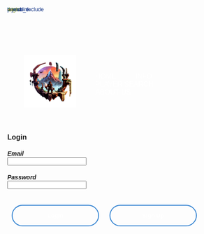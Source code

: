 ```yaml
---
layout: star
search_exclude: true
permalink: login
---
```

<body>
    <div class="banner">
        <div class="navbar">
            <img src="images/RIFTlogo.png" class="logo">
            <ul>
                <li><a href="{{site.baseurl}}/">Home</a></li>
                <li><a href="">Info</a></li>
                <li><a href="">Player Search</a></li>
                <li><a href="">About Us</a></li>
            </ul>
        </div>
    </div>
</body>

<div class="card">
    <h3>Login</h3>
    <h5>Email</h5>
    <input id="emailInput">
    <br>
    <h5>Password</h5>
    <input id="passwordInput">
    <br>
    <br>
    <button id="loginButton" onclick="login()">Login</button>
    <button id="transfer">Sign Up</button>
</div>

<script>
    document.addEventListener("DOMContentLoaded", function() {

        var transferButton = document.getElementById("transfer");

        transferButton.addEventListener("click", function() {
            window.location.href = "{{site.baseurl}}/signup";
        });
    });

    function login() {
        var myHeaders = new Headers();
        myHeaders.append("Content-Type", "application/json");

        var raw = JSON.stringify({
            "email": document.getElementById("emailInput").value,
            "password": document.getElementById("passwordInput").value

            // For quick testing
            //"email": "toby@gmail.com",
            //"password": "123Toby!"
        });
        console.log(raw);

        var requestOptions = {
            method: 'POST',
            headers: myHeaders,
            credentials: 'include',  // Include this line for cross-origin requests with credentials
            body: raw,
            redirect: 'follow'
        };

        // LOCAL TESTING
        // fetch("https://codemaxxers.stu.nighthawkcodingsociety.com/authenticate", requestOptions)
        fetch("https://codemaxxers.stu.nighthawkcodingsociety.com/authenticate", requestOptions)
        .then(response => {
            if (!response.ok) {
                const errorMsg = 'Login error: ' + response.status;
                console.log(errorMsg);

                switch (response.status) {
                    case 401:
                        alert("Incorrect username or password");
                        break;
                    case 403:
                        alert("Access forbidden. You do not have permission to access this resource.");
                        break;
                    case 404:
                        alert("User not found. Please check your credentials.");
                        break;
                    // Add more cases for other status codes as needed
                    default:
                        alert("Login failed. Please try again later.");
                }

                return Promise.reject('Login failed');
            }
            return response.text()
        })
        .then(result => {
            console.log(result);
            window.location.href = "dashboard";
        })
        .catch(error => console.error('Error during login:', error));
    }
</script>

<style>
    .page-content {
        padding: 0px !important;
    }

    * {
        margin: 0;
        padding: 0;
        font-family: sans-serif;
    }


    .navbar {
        width: 85%;
        margin: auto;
        padding: 35px 0;
        display: flex;
        align-items: center;
        justify-content: space-between;
    }

    .logo {
        width: 120px !important;
        height: auto !important;
    }

    .navbar ul li{
        list-style: none;
        display: inline-block;
        margin: 0 20px;
        position: relative;
    }

    .navbar ul li a{
        font-size: 16px;
        text-decoration: none;
        color: #fff;
        text-transform: uppercase;
    }

    .navbar ul li::after{
        content: '';
        height: 3px;
        width: 0;
        background: #2f80d0;
        position: absolute;
        left: 0;
        bottom: -10px;
        transition: ease-out .5s;
    }

    .navbar ul li:hover::after{
        width: 100%;
    }

    .content {
        width: 100%;
        position: absolute;
        top: 50%;
        transform: translateY(-50%);
        text-align: center;
        color: #fff;
    }

    .content h1{
        font-size: 120px;
        margin-top: 80px;
    }


    button{
        width: 200px;
        padding: 15px 0;
        text-align: center;
        margin: 20px 10px;
        font-weight: bold;
        border: 2px solid #2f80d0;
        background: transparent;
        color: #fff;
        cursor: pointer;
        position: relative;
        overflow: hidden;
        border-radius: 25px;
    }

    span{
        background-color: #2f80d0;
        height: 100%;
        width: 0;
        position: absolute;
        left: 0;
        bottom: 0;
        z-index: -1;
        border-radius: 0px;
    }

    button:hover span{
        width: 100%;
    }

    @keyframes transitionIn {
        from {
            opacity: 0;
        }

        to {
            opacity: 1;
        }
    }

    .content {
        animation: transitionIn 2s;
    }
</style>